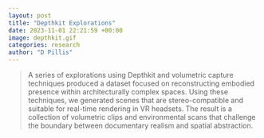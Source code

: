 ```yaml
---
layout: post
title: "Depthkit Explorations"
date: 2023-11-01 22:21:59 +00:00
image: depthkit.gif
categories: research
author: "D Pillis"
---
```


<blockquote> <p>A series of explorations using Depthkit and volumetric capture techniques produced a dataset focused on reconstructing embodied presence within architecturally complex spaces. Using these techniques, we generated scenes that are stereo-compatible and suitable for real-time rendering in VR headsets.
The result is a collection of volumetric clips and environmental scans that challenge the boundary between documentary realism and spatial abstraction.
 </p> </blockquote>
